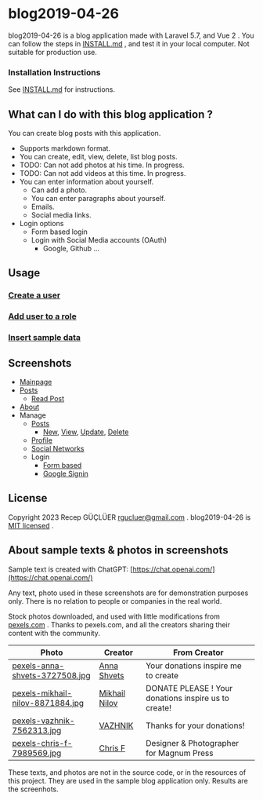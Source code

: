 # blog2019-04-26
blog2019-04-26 is a blog application made with Laravel 5.7, and Vue 2 . You can follow the steps in [INSTALL.md](INSTALL.md) , and test it in your local computer. Not suitable for production use.


### Installation Instructions

See [INSTALL.md](INSTALL.md) for instructions.


## What can I do with this blog application ?
You can create blog posts with this application. 
  - Supports markdown format.
  - You can create, edit, view, delete, list blog posts.
  - TODO: Can not add photos at his time. In progress.
  - TODO: Can not add videos at this time. In progress.
  - You can enter information about yourself.
    - Can add a photo.
    - You can enter paragraphs about yourself.
    - Emails.
    - Social media links.
  - Login options
    - Form based login
    - Login with Social Media accounts (OAuth)
      - Google, Github ...

## Usage

### [Create a user](docs/create_user.md)

### [Add user to a role](docs/add_role.md)

### [Insert sample data](docs/insert_sample.md)

## Screenshots

- [Mainpage](docs/images/mainpage.md)
- [Posts](docs/images/posts.md)
  - [Read Post](docs/images/post_view.md)
- [About](docs/images/about.md)
- Manage
    - [Posts](docs/images/manage_posts.md)
      - [New](docs/images/manage_posts_new.md), [View](docs/images/manage_posts_view.md), [Update](docs/images/manage_posts_update.md), [Delete](docs/images/manage_posts_delete.md)
  - [Profile](docs/images/manage_profile.md)
  - [Social Networks](docs/images/manage_social_networks.md)
  - Login
    - [Form based](docs/images/form_login.md)
    - [Google Signin](docs/images/google_signin.md)
    

## License

Copyright 2023 Recep GÜÇLÜER <rgucluer@gmail.com> .
blog2019-04-26 is [MIT licensed](LICENSE) .

## About sample texts & photos in screenshots
Sample text is created with ChatGPT: [https://chat.openai.com/](https://chat.openai.com/)

Any text, photo used in these screenshots are for demonstration purposes only. There is no relation to people or companies in the real world.

Stock photos downloaded, and used with little modifications from [pexels.com](pexels.com) . Thanks to pexels.com, and all the creators sharing their content with the community.

| Photo | Creator | From Creator |
| ----- | ------- | ------------ |
| [pexels-anna-shvets-3727508.jpg](https://www.pexels.com/photo/woman-in-white-dress-shirt-wearing-eyeglasses-3727508/) | [Anna Shvets](https://www.pexels.com/@shvetsa/) | Your donations inspire me to create |
| [pexels-mikhail-nilov-8871884.jpg](https://www.pexels.com/photo/woman-in-black-dress-shirt-hand-on-her-pocket-8871884/) | [Mikhail Nilov](https://www.pexels.com/@mikhail-nilov/) | DONATE PLEASE ! Your donations inspire us to create!  |
| [pexels-vazhnik-7562313.jpg](https://www.pexels.com/photo/man-wearing-eyeglasses-on-white-background-7562313/) | [VAZHNIK](https://www.pexels.com/@vazhnik/) | Thanks for your donations! |
| [pexels-chris-f-7989569.jpg](https://www.pexels.com/photo/man-in-green-cap-sitting-near-concrete-wall-7989569/) | [Chris F](https://www.pexels.com/@chris-f-38966/) | Designer & Photographer for Magnum Press |

These texts, and photos are not in the source code, or in the resources of this project. They are used in the sample blog application only. Results are the screenhots.
